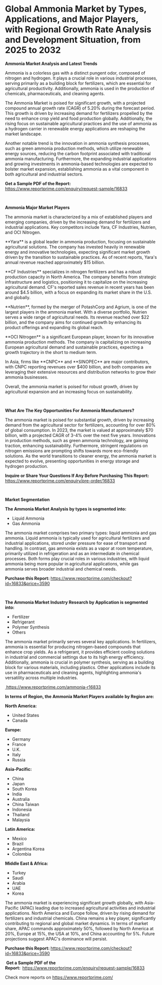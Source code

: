 <p><h1>Global Ammonia Market by Types, Applications, and Major Players, with Regional Growth Rate Analysis and Development Situation, from 2025 to 2032</h1></p><p><strong>Ammonia Market Analysis and Latest Trends</strong></p>
<p><p>Ammonia is a colorless gas with a distinct pungent odor, composed of nitrogen and hydrogen. It plays a crucial role in various industrial processes, serving primarily as a building block for fertilizers, which are essential for agricultural productivity. Additionally, ammonia is used in the production of chemicals, pharmaceuticals, and cleaning agents.</p><p>The Ammonia Market is poised for significant growth, with a projected compound annual growth rate (CAGR) of 5.20% during the forecast period. This growth is driven by increasing demand for fertilizers propelled by the need to enhance crop yield and food production globally. Additionally, the rising focus on sustainable agricultural practices and the use of ammonia as a hydrogen carrier in renewable energy applications are reshaping the market landscape.</p><p>Another notable trend is the innovation in ammonia synthesis processes, such as green ammonia production methods, which utilize renewable energy sources, reducing the carbon footprint associated with traditional ammonia manufacturing. Furthermore, the expanding industrial applications and growing investments in ammonia-based technologies are expected to bolster market expansion, establishing ammonia as a vital component in both agricultural and industrial sectors.</p></p>
<p><strong>Get a Sample PDF of the Report:&nbsp;</strong> <a href="https://www.reportprime.com/enquiry/request-sample/16833?utm_campaign=2117&utm_medium=2&utm_source=Github&utm_content=ia&utm_term=18032025&utm_id=ammonia">https://www.reportprime.com/enquiry/request-sample/16833</a></p>
<p>&nbsp;</p>
<p><strong>Ammonia Major Market Players</strong></p>
<p><p>The ammonia market is characterized by a mix of established players and emerging companies, driven by the increasing demand for fertilizers and industrial applications. Key competitors include Yara, CF Industries, Nutrien, and OCI Nitrogen.</p><p>**Yara** is a global leader in ammonia production, focusing on sustainable agricultural solutions. The company has invested heavily in renewable energy and innovative technologies, expecting significant market growth driven by the transition to sustainable practices. As of recent reports, Yara's annual revenue reached approximately $15 billion.</p><p>**CF Industries** specializes in nitrogen fertilizers and has a robust production capacity in North America. The company benefits from strategic infrastructure and logistics, positioning it to capitalize on the increasing agricultural demand. CF's reported sales revenue in recent years has been around $4.5 billion, with a focus on expanding its market share in the U.S. and globally.</p><p>**Nutrien**, formed by the merger of PotashCorp and Agrium, is one of the largest players in the ammonia market. With a diverse portfolio, Nutrien serves a wide range of agricultural needs. Its revenue reached over $22 billion, and the company aims for continued growth by enhancing its product offerings and expanding its global reach.</p><p>**OCI Nitrogen** is a significant European player, known for its innovative ammonia production methods. The company is capitalizing on increasing European agricultural demand and sustainable practices, expecting a growth trajectory in the short to medium term.</p><p>In Asia, firms like **CNPC** and **SINOPEC** are major contributors, with CNPC reporting revenues over $400 billion, and both companies are leveraging their extensive resources and distribution networks to grow their ammonia businesses.</p><p>Overall, the ammonia market is poised for robust growth, driven by agricultural expansion and an increasing focus on sustainability.</p></p>
<p>&nbsp;</p>
<p><strong>What Are The Key Opportunities For Ammonia Manufacturers?</strong></p>
<p><p>The ammonia market is poised for substantial growth, driven by increasing demand from the agricultural sector for fertilizers, accounting for over 80% of global consumption. In 2023, the market is valued at approximately $70 billion, with a projected CAGR of 3-4% over the next five years. Innovations in production methods, such as green ammonia technology, are gaining traction, enhancing sustainability. Furthermore, stringent regulations on nitrogen emissions are prompting shifts towards more eco-friendly solutions. As the world transitions to cleaner energy, the ammonia market is expected to evolve, presenting opportunities in energy storage and hydrogen production.</p></p>
<p><strong>Inquire or Share Your Questions If Any Before Purchasing This Report:</strong> <a href="https://www.reportprime.com/enquiry/pre-order/16833?utm_campaign=2117&utm_medium=2&utm_source=Github&utm_content=ia&utm_term=18032025&utm_id=ammonia">https://www.reportprime.com/enquiry/pre-order/16833</a></p>
<p>&nbsp;</p>
<p><strong>Market Segmentation</strong></p>
<p><strong>The Ammonia Market Analysis by types is segmented into:</strong></p>
<p><ul><li>Liquid Ammonia</li><li>Gas Ammonia</li></ul></p>
<p><p>The ammonia market comprises two primary types: liquid ammonia and gas ammonia. Liquid ammonia is typically used for agricultural fertilizers and industrial applications, stored under pressure for ease of transport and handling. In contrast, gas ammonia exists as a vapor at room temperature, primarily utilized in refrigeration and as an intermediate in chemical processes. Both forms play crucial roles in various industries, with liquid ammonia being more popular in agricultural applications, while gas ammonia serves broader industrial and chemical needs.</p></p>
<p><strong>Purchase this Report:&nbsp;</strong><a href="https://www.reportprime.com/checkout?id=16833&price=3590&utm_campaign=2117&utm_medium=2&utm_source=Github&utm_content=ia&utm_term=18032025&utm_id=ammonia">https://www.reportprime.com/checkout?id=16833&price=3590</a></p>
<p>&nbsp;</p>
<p><strong>The Ammonia Market Industry Research by Application is segmented into:</strong></p>
<p><ul><li>Fertilizer</li><li>Refrigerant</li><li>Polymer Synthesis</li><li>Others</li></ul></p>
<p><p>The ammonia market primarily serves several key applications. In fertilizers, ammonia is essential for producing nitrogen-based compounds that enhance crop yields. As a refrigerant, it provides efficient cooling solutions in industrial and commercial settings due to its high energy efficiency. Additionally, ammonia is crucial in polymer synthesis, serving as a building block for various materials, including plastics. Other applications include its use in pharmaceuticals and cleaning agents, highlighting ammonia's versatility across multiple industries.</p></p>
<p><a href="https://www.reportprime.com/ammonia-r16833?utm_campaign=2117&utm_medium=2&utm_source=Github&utm_content=ia&utm_term=18032025&utm_id=ammonia">&nbsp;https://www.reportprime.com/ammonia-r16833</a></p>
<p><strong>In terms of Region, the Ammonia Market Players available by Region are:</strong></p>
<p>
    <p> <strong> North America: </strong>
        <ul>
            <li>United States</li>
            <li>Canada</li>
        </ul>
        </p> 
    <p> <strong> Europe: </strong>
        <ul>
            <li>Germany</li>
            <li>France</li>
            <li>U.K.</li>
            <li>Italy</li>
            <li>Russia</li>
        </ul>
        </p> 
    <p> <strong> Asia-Pacific: </strong>
        <ul>
            <li>China</li>
            <li>Japan</li>
            <li>South Korea</li>
            <li>India</li>
            <li>Australia</li>
            <li>China Taiwan</li>
            <li>Indonesia</li>
            <li>Thailand</li>
            <li>Malaysia</li>
        </ul>
        </p> 
    <p> <strong> Latin America: </strong>
        <ul>
            <li>Mexico</li>
            <li>Brazil</li>
            <li>Argentina Korea</li>
            <li>Colombia</li>
        </ul>
        </p> 
    <p> <strong> Middle East & Africa: </strong>
        <ul>
            <li>Turkey</li>
            <li>Saudi</li>
            <li>Arabia</li>
            <li>UAE</li>
            <li>Korea</li>
        </ul>
    </p>
    </p>
<p><p>The ammonia market is experiencing significant growth globally, with Asia-Pacific (APAC) leading due to increased agricultural activities and industrial applications. North America and Europe follow, driven by rising demand for fertilizers and industrial chemicals. China remains a key player, significantly contributing to regional and global market dynamics. In terms of market share, APAC commands approximately 50%, followed by North America at 20%, Europe at 15%, the USA at 10%, and China accounting for 5%. Future projections suggest APAC's dominance will persist.</p></p>
<p><strong>Purchase this Report: </strong><a href="https://www.reportprime.com/checkout?id=16833&price=3590&utm_campaign=2117&utm_medium=2&utm_source=Github&utm_content=ia&utm_term=18032025&utm_id=ammonia">https://www.reportprime.com/checkout?id=16833&price=3590</a></p>
<p>&nbsp;<strong>Get a Sample PDF of the Report:&nbsp;&nbsp;</strong><a href="https://www.reportprime.com/enquiry/request-sample/16833?utm_campaign=2117&utm_medium=2&utm_source=Github&utm_content=ia&utm_term=18032025&utm_id=ammonia">https://www.reportprime.com/enquiry/request-sample/16833</a></p>
<p><strong></strong></p>
<p>Check more reports on <a href="https://www.reportprime.com/?utm_campaign=2117&utm_medium=2&utm_source=Github&utm_content=ia&utm_term=18032025&utm_id=ammonia">https://www.reportprime.com/</a></p>
